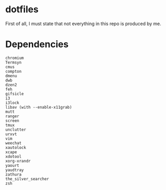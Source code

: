 dotfiles
========

First of all, I must state that not everything in this repo is produced by me.


Dependencies
============

```
chromium
Termsyn
cmus
compton
dmenu
dwb
dzen2
feh
gifsicle
i3
i3lock
libav (with --enable-x11grab)
mutt
ranger
screen
tmux
unclutter
urxvt
vim
weechat
xautolock
xcape
xdotool
xorg-xrandr
yaourt
yaudtray
zathura
the_silver_searcher
zsh
```
